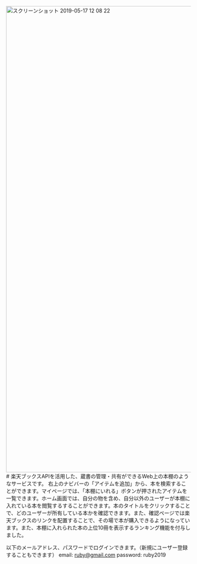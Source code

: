 <img width="1270" alt="スクリーンショット 2019-05-17 12 08 22" src="https://user-images.githubusercontent.com/49635948/57901116-91ee7300-789e-11e9-84ea-9bfb0a080f17.png">
# 楽天ブックスAPIを活用した、蔵書の管理・共有ができるWeb上の本棚のようなサービスです。
右上のナビバーの「アイテムを追加」から、本を検索することができます。マイページでは、「本棚にいれる」ボタンが押されたアイテムを一覧できます。ホーム画面では、自分の物を含め、自分以外のユーザーが本棚に入れている本を閲覧するすることができます。本のタイトルをクリックすることで、どのユーザーが所有している本かを確認できます。また、確認ページでは楽天ブックスのリンクを配置することで、その場で本が購入できるようになっています。また、本棚に入れられた本の上位10冊を表示するランキング機能を付与しました。

以下のメールアドレス、パスワードでログインできます。（新規にユーザー登録することもできます）
email: ruby@gmail.com
password: ruby2019
